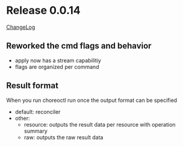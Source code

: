 # Release 0.0.14

[ChangeLog](https://github.com/kform-dev/choreo/releases)

## Reworked the cmd flags and behavior

- apply now has a stream capabilitiy
- flags are organized per command

## Result format

When you run choreoctl run once the output format can be specified

- default: reconciler
- other:
    - resource: outputs the result data per resource with operation summary
    - raw: outputs the raw result data
